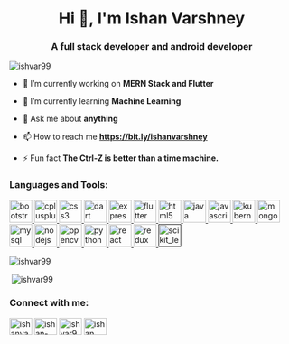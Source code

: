 <h1 align="center">Hi 👋, I'm Ishan Varshney</h1>
<h3 align="center">A full stack developer and android developer</h3>

<p align="left"> <img src="https://komarev.com/ghpvc/?username=ishvar99&label=Profile%20views&color=0e75b6&style=flat" alt="ishvar99" /> </p>

- 🔭 I’m currently working on **MERN Stack and Flutter**

- 🌱 I’m currently learning **Machine Learning**

- 💬 Ask me about **anything**

- 📫 How to reach me **https://bit.ly/ishanvarshney**

- ⚡ Fun fact **The Ctrl-Z is better than a time machine.**


<h3 align="left">Languages and Tools:</h3>
<p align="left"> <a href="https://getbootstrap.com" target="_blank"> <img src="https://devicons.github.io/devicon/devicon.git/icons/bootstrap/bootstrap-plain.svg" alt="bootstrap" width="40" height="40"/> </a> <a href="https://www.w3schools.com/cpp/" target="_blank"> <img src="https://devicons.github.io/devicon/devicon.git/icons/cplusplus/cplusplus-original.svg" alt="cplusplus" width="40" height="40"/> </a> <a href="https://www.w3schools.com/css/" target="_blank"> <img src="https://devicons.github.io/devicon/devicon.git/icons/css3/css3-original-wordmark.svg" alt="css3" width="40" height="40"/> </a> <a href="https://dart.dev" target="_blank"> <img src="https://www.vectorlogo.zone/logos/dartlang/dartlang-icon.svg" alt="dart" width="40" height="40"/> </a>  <a href="https://expressjs.com" target="_blank"> <img src="https://devicons.github.io/devicon/devicon.git/icons/express/express-original-wordmark.svg" alt="express" width="40" height="40"/> </a> <a href="https://flutter.dev" target="_blank"> <img src="https://www.vectorlogo.zone/logos/flutterio/flutterio-icon.svg" alt="flutter" width="40" height="40"/> </a> <a href="https://www.w3.org/html/" target="_blank"> <img src="https://devicons.github.io/devicon/devicon.git/icons/html5/html5-original-wordmark.svg" alt="html5" width="40" height="40"/> </a> <a href="https://www.java.com" target="_blank"> <img src="https://devicons.github.io/devicon/devicon.git/icons/java/java-original-wordmark.svg" alt="java" width="40" height="40"/> </a> <a href="https://developer.mozilla.org/en-US/docs/Web/JavaScript" target="_blank"> <img src="https://devicons.github.io/devicon/devicon.git/icons/javascript/javascript-original.svg" alt="javascript" width="40" height="40"/> </a> <a href="https://kubernetes.io" target="_blank"> <img src="https://www.vectorlogo.zone/logos/kubernetes/kubernetes-icon.svg" alt="kubernetes" width="40" height="40"/> </a> <a href="https://www.mongodb.com/" target="_blank"> <img src="https://devicons.github.io/devicon/devicon.git/icons/mongodb/mongodb-original-wordmark.svg" alt="mongodb" width="40" height="40"/> </a> <a href="https://www.mysql.com/" target="_blank"> <img src="https://devicons.github.io/devicon/devicon.git/icons/mysql/mysql-original-wordmark.svg" alt="mysql" width="40" height="40"/> </a> <a href="https://nodejs.org" target="_blank"> <img src="https://devicons.github.io/devicon/devicon.git/icons/nodejs/nodejs-original-wordmark.svg" alt="nodejs" width="40" height="40"/> </a> <a href="https://opencv.org/" target="_blank"> <img src="https://www.vectorlogo.zone/logos/opencv/opencv-icon.svg" alt="opencv" width="40" height="40"/> </a> <a href="https://www.python.org" target="_blank"> <img src="https://devicons.github.io/devicon/devicon.git/icons/python/python-original.svg" alt="python" width="40" height="40"/> </a> <a href="https://reactjs.org/" target="_blank"> <img src="https://devicons.github.io/devicon/devicon.git/icons/react/react-original-wordmark.svg" alt="react" width="40" height="40"/> </a> <a href="https://redux.js.org" target="_blank"> <img src="https://devicons.github.io/devicon/devicon.git/icons/redux/redux-original.svg" alt="redux" width="40" height="40"/> </a> <a href="" target="_blank"> <img src="https://upload.wikimedia.org/wikipedia/commons/0/05/Scikit_learn_logo_small.svg" alt="scikit_learn" width="40" height="40"/> </a> </p>

<p><img align="left" src="https://github-readme-stats.vercel.app/api/top-langs/?username=ishvar99&theme=radical&layout=compact" alt="ishvar99" /></p>
<p>&nbsp;</p>
<p>&nbsp;<img align="center" src="https://github-readme-stats.vercel.app/api?count_private=true&username=ishvar99&theme=radical&hide=issues" alt="ishvar99" /></p>

<p align="left">
<h3 align="left">Connect with me:</h3>
<a href="https://twitter.com/ishanvarshney12" target="blank"><img align="center" src="https://cdn.jsdelivr.net/npm/simple-icons@3.0.1/icons/twitter.svg" alt="ishanvarshney12" height="30" width="40" /></a>
<a href="https://linkedin.com/in/ishan-varshney-107488148" target="blank"><img align="center" src="https://cdn.jsdelivr.net/npm/simple-icons@3.0.1/icons/linkedin.svg" alt="ishan-varshney-107488148" height="30" width="40" /></a>
<a href="https://instagram.com/ishvar99" target="blank"><img align="center" src="https://cdn.jsdelivr.net/npm/simple-icons@3.0.1/icons/instagram.svg" alt="ishvar99" height="30" width="40" /></a>
<a href="https://www.youtube.com/c/ishan varshney" target="blank"><img align="center" src="https://cdn.jsdelivr.net/npm/simple-icons@3.0.1/icons/youtube.svg" alt="ishan varshney" height="30" width="40" /></a>
</p>

